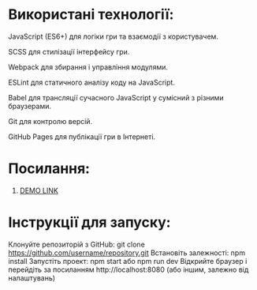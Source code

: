 # Використані технології:
JavaScript (ES6+) для логіки гри та взаємодії з користувачем.

SCSS для стилізації інтерфейсу гри.

Webpack для збирання і управління модулями.

ESLint для статичного аналізу коду на JavaScript.

Babel для трансляції сучасного JavaScript у сумісний з різними браузерами.

Git для контролю версій.

GitHub Pages для публікації гри в Інтернеті.


# Посилання:
1. [DEMO LINK](https://getchards.github.io/2048_game/)
   
# Інструкції для запуску:
Клонуйте репозиторій з GitHub: git clone https://github.com/username/repository.git
Встановіть залежності: npm install
Запустіть проект: npm start або npm run dev
Відкрийте браузер і перейдіть за посиланням http://localhost:8080 (або іншим, залежно від налаштувань)
